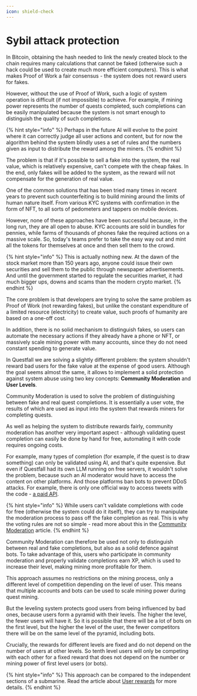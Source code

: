 ```yaml
---
icon: shield-check
---
```


# Sybil attack protection

In Bitcoin, obtaining the hash needed to link the newly created block to the chain requires many calculations that cannot be faked (otherwise such a hack could be used to create much more efficient computers). This is what makes Proof of Work a fair consensus - the system does not reward users for fakes.

However, without the use of Proof of Work, such a logic of system operation is difficult (if not impossible) to achieve. For example, if mining power represents the number of quests completed, such completions can be easily manipulated because the system is not smart enough to distinguish the quality of such completions.

{% hint style="info" %}
Perhaps in the future AI will evolve to the point where it can correctly judge all user actions and content, but for now the algorithm behind the system blindly uses a set of rules and the numbers given as input to distribute the reward among the miners.
{% endhint %}

The problem is that if it's possible to sell a fake into the system, the real value, which is relatively expensive, can't compete with the cheap fakes. In the end, only fakes will be added to the system, as the reward will not compensate for the generation of real value.

One of the common solutions that has been tried many times in recent years to prevent such counterfeiting is to build mining around the limits of human nature itself. From various KYC systems with confirmation in the form of NFT, to all sorts of pedometers and tappers on mobile devices.

However, none of these approaches have been successful because, in the long run, they are all open to abuse. KYC accounts are sold in bundles for pennies, while farms of thousands of phones fake the required actions on a massive scale. So, today's teams prefer to take the easy way out and mint all the tokens for themselves at once and then sell them to the crowd.

{% hint style="info" %}
This is actually nothing new. At the dawn of the stock market more than 150 years ago, anyone could issue their own securities and sell them to the public through newspaper advertisements. And until the government started to regulate the securities market, it had much bigger ups, downs and scams than the modern crypto market.
{% endhint %}

The core problem is that developers are trying to solve the same problem as Proof of Work (not rewarding fakes), but unlike the constant expenditure of a limited resource (electricity) to create value, such proofs of humanity are based on a one-off cost.

In addition, there is no solid mechanism to distinguish fakes, so users can automate the necessary actions if they already have a phone or NFT, or massively scale mining power with many accounts, since they do not need constant spending to generate value.

In Questfall we are solving a slightly different problem: the system shouldn't reward bad users for the fake value at the expense of good users. Although the goal seems almost the same, it allows to implement a solid protection against system abuse using two key concepts: **Community Moderation** and **User Levels**.

Community Moderation is used to solve the problem of distinguishing between fake and real quest completions. It is essentially a user vote, the results of which are used as input into the system that rewards miners for completing quests.

As well as helping the system to distribute rewards fairly, community moderation has another very important aspect - although validating quest completion can easily be done by hand for free, automating it with code requires ongoing costs.

For example, many types of completion (for example, if the quest is to draw something) can only be validated using AI, and that's quite expensive. But even if Questfall had its own LLM running on free servers, it wouldn't solve the problem, because such an AI moderator would have to access the content on other platforms. And those platforms ban bots to prevent DDoS attacks. For example, there is only one official way to access tweets with the code - [a paid API](https://developer.x.com/en/docs/x-api/getting-started/about-x-api).

{% hint style="info" %}
While users can't validate completions with code for free (otherwise the system could do it itself), they can try to manipulate the moderation process to pass off the fake completion as real. This is why the voting rules are not so simple - read more about this in the [Community Moderation](../quest-mining/community-moderation.md) article.
{% endhint %}

Community Moderation can therefore be used not only to distinguish between real and fake completions, but also as a solid defence against bots. To take advantage of this, users who participate in community moderation and properly validate completions earn XP, which is used to increase their level, making mining more profitable for them.

This approach assumes no restrictions on the mining process, only a different level of competition depending on the level of user. This means that multiple accounts and bots can be used to scale mining power during quest mining.

But the leveling system protects good users from being influenced by bad ones, because users form a pyramid with their levels. The higher the level, the fewer users will have it. So it is possible that there will be a lot of bots on the first level, but the higher the level of the user, the fewer competitors there will be on the same level of the pyramid, including bots.

Crucially, the rewards for different levels are fixed and do not depend on the number of users at other levels. So tenth level users will only be competing with each other for a fixed reward that does not depend on the number or mining power of first level users (or bots).

{% hint style="info" %}
This approach can be compared to the independent sections of a submarine. Read the article about [User rewards](../quest-mining/user-rewards.md) for more details.
{% endhint %}
